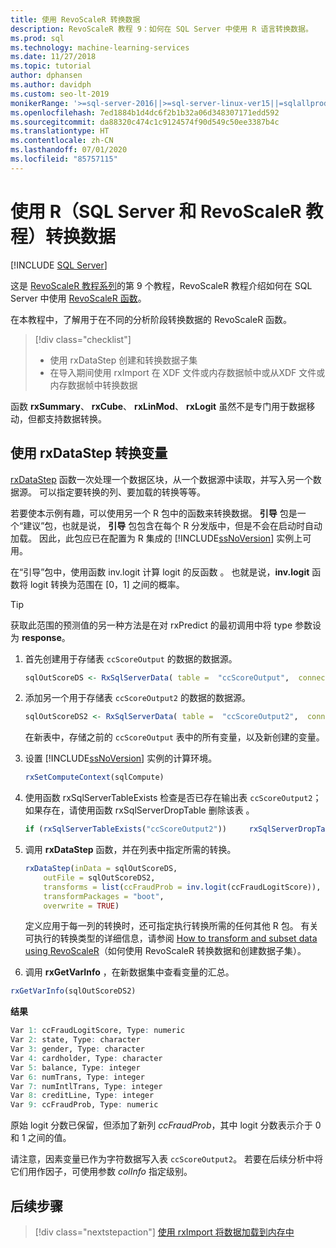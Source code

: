 ```yaml
---
title: 使用 RevoScaleR 转换数据
description: RevoScaleR 教程 9：如何在 SQL Server 中使用 R 语言转换数据。
ms.prod: sql
ms.technology: machine-learning-services
ms.date: 11/27/2018
ms.topic: tutorial
author: dphansen
ms.author: davidph
ms.custom: seo-lt-2019
monikerRange: '>=sql-server-2016||>=sql-server-linux-ver15||=sqlallproducts-allversions'
ms.openlocfilehash: 7ed1884b1d4dc6f2b1b32a06d348307171edd592
ms.sourcegitcommit: da88320c474c1c9124574f90d549c50ee3387b4c
ms.translationtype: HT
ms.contentlocale: zh-CN
ms.lasthandoff: 07/01/2020
ms.locfileid: "85757115"
---
```

# <a name="transform-data-using-r-sql-server-and-revoscaler-tutorial"></a>使用 R（SQL Server 和 RevoScaleR 教程）转换数据
 [!INCLUDE [SQL Server](../../includes/applies-to-version/sqlserver.md)]

这是 [RevoScaleR 教程系列](deepdive-data-science-deep-dive-using-the-revoscaler-packages.md)的第 9 个教程，RevoScaleR 教程介绍如何在 SQL Server 中使用 [RevoScaleR 函数](https://docs.microsoft.com/machine-learning-server/r-reference/revoscaler/revoscaler)。

在本教程中，了解用于在不同的分析阶段转换数据的 RevoScaleR  函数。

> [!div class="checklist"]
> * 使用 rxDataStep 创建和转换数据子集 
> * 在导入期间使用 rxImport 在 XDF 文件或内存数据帧中或从XDF 文件或内存数据帧中转换数据 

函数 **rxSummary**、 **rxCube**、 **rxLinMod**、 **rxLogit** 虽然不是专门用于数据移动，但都支持数据转换。

## <a name="use-rxdatastep-to-transform-variables"></a>使用 rxDataStep 转换变量

[rxDataStep](https://docs.microsoft.com/machine-learning-server/r-reference/revoscaler/rxdatastep) 函数一次处理一个数据区块，从一个数据源中读取，并写入另一个数据源。 可以指定要转换的列、要加载的转换等等。

若要使本示例有趣，可以使用另一个 R 包中的函数来转换数据。 **引导** 包是一个“建议”包，也就是说， **引导** 包包含在每个 R 分发版中，但是不会在启动时自动加载。 因此，此包应已在配置为 R 集成的 [!INCLUDE[ssNoVersion](../../includes/ssnoversion-md.md)] 实例上可用。

在“引导”包中，使用函数 inv.logit 计算 logit 的反函数   。 也就是说，**inv.logit** 函数将 logit 转换为范围在 [0，1] 之间的概率。

> [!TIP] 
> 获取此范围的预测值的另一种方法是在对 rxPredict  的最初调用中将 type  参数设为 **response**。

1. 首先创建用于存储表 `ccScoreOutput` 的数据的数据源。
  
    ```R
    sqlOutScoreDS <- RxSqlServerData( table =  "ccScoreOutput",  connectionString = sqlConnString, rowsPerRead = sqlRowsPerRead )
    ```
  
2. 添加另一个用于存储表 `ccScoreOutput2` 的数据的数据源。
  
    ```R
    sqlOutScoreDS2 <- RxSqlServerData( table =  "ccScoreOutput2",  connectionString = sqlConnString, rowsPerRead = sqlRowsPerRead )
    ```
  
    在新表中，存储之前的 `ccScoreOutput` 表中的所有变量，以及新创建的变量。
  
3. 设置 [!INCLUDE[ssNoVersion](../../includes/ssnoversion-md.md)] 实例的计算环境。
  
    ```R
    rxSetComputeContext(sqlCompute)
    ```
  
4. 使用函数 rxSqlServerTableExists 检查是否已存在输出表 `ccScoreOutput2`；如果存在，请使用函数 rxSqlServerDropTable 删除该表   。
  
    ```R
    if (rxSqlServerTableExists("ccScoreOutput2"))     rxSqlServerDropTable("ccScoreOutput2")
    ```
  
5. 调用 **rxDataStep** 函数，并在列表中指定所需的转换。
  
    ```R
    rxDataStep(inData = sqlOutScoreDS,
        outFile = sqlOutScoreDS2,
        transforms = list(ccFraudProb = inv.logit(ccFraudLogitScore)),
        transformPackages = "boot",
        overwrite = TRUE)
    ```

    定义应用于每一列的转换时，还可指定执行转换所需的任何其他 R 包。  有关可执行的转换类型的详细信息，请参阅 [How to transform and subset data using RevoScaleR](https://docs.microsoft.com/machine-learning-server/r/how-to-revoscaler-data-transform)（如何使用 RevoScaleR 转换数据和创建数据子集）。
  
6. 调用 **rxGetVarInfo** ，在新数据集中查看变量的汇总。
  
```R
rxGetVarInfo(sqlOutScoreDS2)
```

**结果**

```R
Var 1: ccFraudLogitScore, Type: numeric
Var 2: state, Type: character
Var 3: gender, Type: character
Var 4: cardholder, Type: character
Var 5: balance, Type: integer
Var 6: numTrans, Type: integer
Var 7: numIntlTrans, Type: integer
Var 8: creditLine, Type: integer
Var 9: ccFraudProb, Type: numeric
```

原始 logit 分数已保留，但添加了新列 *ccFraudProb*，其中 logit 分数表示介于 0 和 1 之间的值。

请注意，因素变量已作为字符数据写入表 `ccScoreOutput2`。 若要在后续分析中将它们用作因子，可使用参数 *colInfo* 指定级别。

## <a name="next-steps"></a>后续步骤

> [!div class="nextstepaction"]
> [使用 rxImport 将数据加载到内存中](../../machine-learning/tutorials/deepdive-load-data-into-memory-using-rximport.md)
